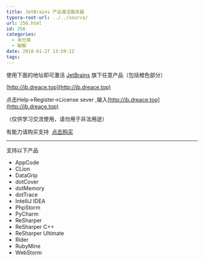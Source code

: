 ```yaml
---
title: JetBrains 产品激活服务器
typora-root-url: ../../source/
url: 256.html
id: 256
categories:
  - 未分类
  - 破解
date: 2018-01-27 13:59:12
tags:
---
```


使用下面的地址即可激活 [JetBrains](https://www.jetbrains.com/) 旗下任意产品（包括橙色部分）

[http://jb.dreace.top](http://jb.dreace.top)

点击Help→Register→License sever ,输入[http://jb.dreace.top](http://jb.dreace.top)

（仅供学习交流使用，请勿用于非法用途）

有能力请购买支持  [点击购买](https://www.jetbrains.com/store/?fromMenu#edition=commercial)

* * *

支持以下产品

*   AppCode
*   CLion
*   DataGrip
*   dotCover
*   dotMemory
*   dotTrace
*   IntelliJ IDEA
*   PhpStorm
*   PyCharm
*   ReSharper
*   ReSharper C++
*   ReSharper Ultimate
*   Rider
*   RubyMine
*   WebStorm